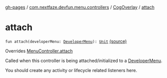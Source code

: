 [gh-pages](../../index.md) / [com.nextfaze.devfun.menu.controllers](../index.md) / [CogOverlay](index.md) / [attach](.)

# attach

`fun attach(developerMenu: `[`DeveloperMenu`](../../com.nextfaze.devfun.menu/-developer-menu/index.md)`): `[`Unit`](https://kotlinlang.org/api/latest/jvm/stdlib/kotlin/-unit/index.html) [(source)](https://github.com/NextFaze/dev-fun/tree/master/devfun-menu/src/main/java/com/nextfaze/devfun/menu/controllers/Cog.kt#L104)

Overrides [MenuController.attach](../../com.nextfaze.devfun.menu/-menu-controller/attach.md)

Called when this controller is being attached/initialized to a [DeveloperMenu](../../com.nextfaze.devfun.menu/-developer-menu/index.md).

You should create any activity or lifecycle related listeners here.

